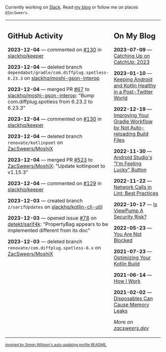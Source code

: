 Currently working on [Slack](https://slack.com/). Read [my blog](https://zacsweers.dev/) or follow me on places `@ZacSweers`.

<table><tr><td valign="top" width="60%">

## GitHub Activity
<!-- githubActivity starts -->
**2023-12-04** — commented on [#130](https://github.com/slackhq/keeper/pull/130#issuecomment-1839256085) in [slackhq/keeper](https://github.com/slackhq/keeper)

**2023-12-04** — deleted branch `dependabot/gradle/com.diffplug.spotless-6.23.3` on [slackhq/moshi-gson-interop](https://github.com/slackhq/moshi-gson-interop)

**2023-12-04** — merged PR [#67](https://github.com/slackhq/moshi-gson-interop/pull/67) to [slackhq/moshi-gson-interop](https://github.com/slackhq/moshi-gson-interop): "Bump com.diffplug.spotless from 6.23.2 to 6.23.3"

**2023-12-04** — commented on [#130](https://github.com/slackhq/keeper/pull/130#issuecomment-1839036837) in [slackhq/keeper](https://github.com/slackhq/keeper)

**2023-12-04** — deleted branch `renovate/kotlinpoet` on [ZacSweers/MoshiX](https://github.com/ZacSweers/MoshiX)

**2023-12-04** — merged PR [#523](https://github.com/ZacSweers/MoshiX/pull/523) to [ZacSweers/MoshiX](https://github.com/ZacSweers/MoshiX): "Update kotlinpoet to v1.15.3"

**2023-12-04** — commented on [#129](https://github.com/slackhq/keeper/issues/129#issuecomment-1838893068) in [slackhq/keeper](https://github.com/slackhq/keeper)

**2023-12-03** — created branch `z/sarifUpdates` on [slackhq/kotlin-cli-util](https://github.com/slackhq/kotlin-cli-util)

**2023-12-03** — opened issue [#78](https://github.com/detekt/sarif4k/issues/78) on [detekt/sarif4k](https://github.com/detekt/sarif4k): "PropertyBag appears to be implemented different from its doc"

**2023-12-03** — deleted branch `renovate/com.diffplug.spotless-6.x` on [ZacSweers/MoshiX](https://github.com/ZacSweers/MoshiX)
<!-- githubActivity ends -->
</td><td valign="top" width="40%">

## On My Blog
<!-- blog starts -->
**2023-07-09** — [Catching Up on CatchUp: 2023](https://www.zacsweers.dev/catching-up-on-catchup-2023/)

**2023-01-10** — [Keeping Android and Kotlin Healthy in a Post-Twitter World](https://www.zacsweers.dev/keeping-android-healthy/)

**2022-12-19** — [Improving Your Gradle Workflow by Not Auto-reloading Build Files](https://www.zacsweers.dev/improving-your-workflow-by-not-auto-reloading-build-files/)

**2022-11-30** — [Android Studio's "I'm Feeling Lucky" Button](https://www.zacsweers.dev/android-studios-im-feeling-lucky-button/)

**2022-11-22** — [Network Calls in Lint: Best Practices](https://www.zacsweers.dev/network-calls-in-lint-best-practices/)

**2022-10-17** — [Is ViewPump A Security Risk?](https://www.zacsweers.dev/is-viewpump-a-security-risk/)

**2022-05-23** — [You Are Not Blocked](https://www.zacsweers.dev/you-are-not-blocked/)

**2021-07-23** — [Optimizing Your Kotlin Build](https://www.zacsweers.dev/optimizing-your-kotlin-build/)

**2021-06-14** — [How I Work](https://www.zacsweers.dev/how-i-work/)

**2021-02-02** — [Disposables Can Cause Memory Leaks](https://www.zacsweers.dev/disposables-can-cause-memory-leaks/)
<!-- blog ends -->
_More on [zacsweers.dev](https://zacsweers.dev/)_
</td></tr></table>

<sub><a href="https://simonwillison.net/2020/Jul/10/self-updating-profile-readme/">Inspired by Simon Willison's auto-updating profile README.</a></sub>